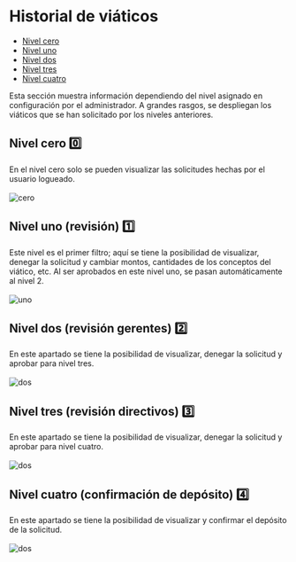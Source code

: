 # Historial de viáticos
 - [Nivel cero](#cero)
 - [Nivel uno](#uno)
 - [Nivel dos](#dos)
 - [Nivel tres](#tres)
 - [Nivel cuatro](#cuatro)

Esta sección muestra información dependiendo del nivel asignado en configuración por el administrador. A grandes rasgos, se despliegan los viáticos que se han solicitado por los niveles anteriores.

## <a name="cero">Nivel cero</a> :zero:
En el nivel cero solo se pueden visualizar las solicitudes hechas por el usuario logueado.<br><br>
![cero](/images/docs/viaticos/nivel0.png)

## <a name="uno">Nivel uno (revisión)</a> :one:
Este nivel es el primer filtro; aquí se tiene la posibilidad de visualizar, denegar la solicitud y cambiar montos, cantidades de los conceptos del viático, etc. Al ser aprobados en este nivel uno, se pasan automáticamente al nivel 2.<br><br>
![uno](/images/docs/viaticos/nivel1.png)

## <a name="dos">Nivel dos (revisión gerentes)</a> :two:
En este apartado se tiene la posibilidad de visualizar, denegar la solicitud y aprobar para nivel tres.<br><br>
![dos](/images/docs/viaticos/nivel2.png)

## <a name="tres">Nivel tres (revisión directivos)</a> :three:
En este apartado se tiene la posibilidad de visualizar, denegar la solicitud y aprobar para nivel cuatro.<br><br>
![dos](/images/docs/viaticos/nivel3.png)

## <a name="cuatro">Nivel cuatro (confirmación de depósito)</a> :four:
En este apartado se tiene la posibilidad de visualizar y confirmar el depósito de la solicitud.<br><br>
![dos](/images/docs/viaticos/nivel4.png)
